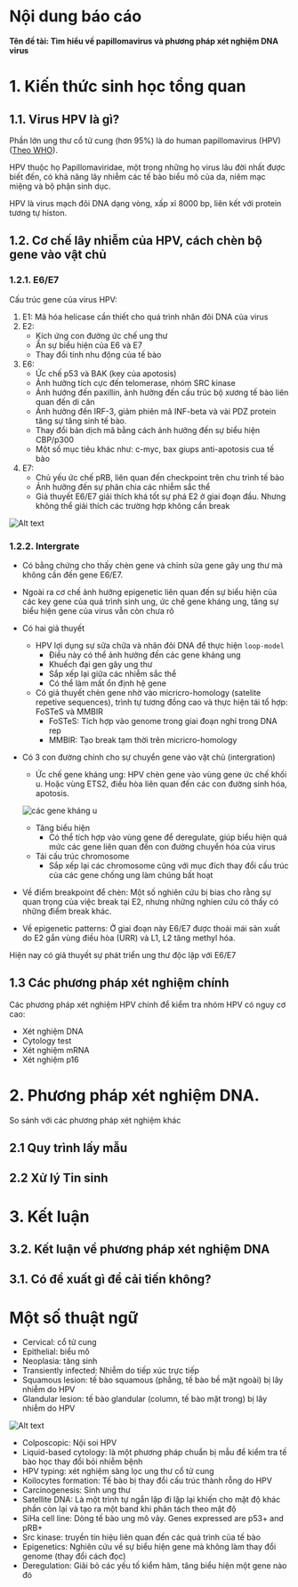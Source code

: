 Nội dung báo cáo
======

**Tên đề tài: Tìm hiểu về papillomavirus và phương pháp xét nghiệm DNA virus**

# 1. Kiến thức sinh học tổng quan
##	1.1. Virus HPV là gì?

Phần lớn ung thư cổ tử cung (hơn 95%) là do human papillomavirus (HPV) ([Theo WHO][1]).

HPV thuộc họ Papillomaviridae, một trong những họ virus lâu đời nhất được biết đến, có khả năng lây nhiễm các tế bào biểu mô của da, niêm mạc miệng và bộ phận sinh dục.

HPV là virus mạch đôi DNA dạng vòng, xấp xỉ 8000 bp, liên kết với protein tương tự histon.

## 1.2. Cơ chế lây nhiễm của HPV, cách chèn bộ gene vào vật chủ

### 1.2.1. E6/E7

Cấu trúc gene của virus HPV:

1. E1: Mã hóa helicase cần thiết cho quá trình nhân đôi DNA của virus
2. E2:  
   - Kích ứng con đường ức chế ung thư
   - Ẩn sự biểu hiện của E6 và E7
   - Thay đổi tính nhu động của tế bào
3. E6:
   - Ức chế p53 và BAK (key của apotosis)
   - Ảnh hưởng tích cực đến telomerase, nhóm SRC kinase
   - Ảnh hướng đến paxillin, ảnh hưởng đến cấu trúc bộ xương tế bào liên quan đến di căn
   - Ảnh hưởng đến IRF-3, giảm phiên mã INF-beta và vài PDZ protein tăng sự tăng sinh tế bào.
   - Thay đổi bản dịch mã bằng cách ảnh hưởng đến sự biểu hiện CBP/p300
   - Một số mục tiêu khác như: c-myc, bax giups anti-apotosis cua tế bào
4. E7:
   - Chủ yếu ức chế pRB, liên quan đến checkpoint trên chu trình tế bào
   - Ảnh hưởng đến sự phân chia các nhiễm sắc thể 
   - Giả thuyết E6/E7 giải thích khá tốt sự phá E2 ở giai đoạn đầu. Nhưng không thể giải thích các trường hợp không cần break 

![Alt text](image.png)

### 1.2.2. Intergrate
- Có bằng chứng cho thấy chèn gene và chỉnh sửa gene gây ung thư mà không cần đến gene E6/E7.
- Ngoài ra cơ chế ảnh hưởng epigenetic liên quan đến sự biểu hiện của các key gene của quá trình sinh ung, ức chế gene kháng ung, tăng sự biểu hiện gene của virus vẫn còn chưa rõ
- Có hai giả thuyết 
  + HPV lợi dụng sự sữa chữa và nhân đôi DNA để thực hiện `loop-model`
    + Điều này có thể ảnh hưởng đến các gene kháng ung
    + Khuếch đại gen gây ung thư
    + Sắp xếp lại giữa các nhiễm sắc thể 
    + Có thể làm mất ổn định hệ gene
  + Có giả thuyết chèn gene nhờ vào micricro-homology (satelite repetive sequences), trình tự tương đồng cao và thực hiện tái tổ hợp: FoSTeS và MMBIR
    - FoSTeS: Tích hợp vào genome trong giai đoạn nghỉ trong DNA rep 
    - MMBIR: Tạo break tạm thời trên micricro-homology

- Có 3 con đường chính cho sự chuyển gene vào vật chủ (intergration)
  +  Ức chế gene kháng ung: HPV chèn gene vào vùng gene ức chế khối u. Hoặc vùng ETS2, điều hòa liên quan đến các con đường sinh hóa, apotosis.

    ![các gene kháng u](image-1.png)

  +  Tăng biểu hiện 
     - Có thể tích hợp vào vùng gene để deregulate, giúp biểu hiện quá mức các gene liên quan đến con đường chuyển hóa của virus
  +  Tái cấu trúc chromosome
     - Sắp xếp lại các chromosome cũng với mục đích thay đổi cấu trúc của các gene chống ung làm chúng bất hoạt
  
- Về điểm breakpoint để chèn: Một số nghiên cứu bị bias cho rằng sự quan trọng của việc break tại E2, nhưng những nghien cứu có thấy có những điểm break khác.
- Về epigenetic patterns: Ở giai đoạn này E6/E7 được thoải mái sản xuất do E2 gắn vùng điều hòa (URR) và L1, L2 tăng methyl hóa.


Hiện nay có giả thuyết sự phát triển ung thư độc lập với E6/E7
 
## 1.3 Các phương pháp xét nghiệm chính

Các phương pháp xét nghiệm HPV chính để kiểm tra nhóm HPV có nguy cơ cao:
	
- Xét nghiệm DNA
- Cytology test 
- Xét nghiệm mRNA
- Xét nghiệm p16

# 2. Phương pháp xét nghiệm DNA. 

So sánh với các phương pháp xét nghiệm khác

## 2.1 Quy trình lấy mẫu

## 2.2 Xử lý Tin sinh

# 3. Kết luận
##  3.2. Kết luận về phương pháp xét nghiệm DNA

##	3.1. Có đề xuất gì để cải tiến không?



# Một số thuật ngữ

- Cervical: cổ tử cung
- Epithelial: biểu mô
- Neoplasia: tăng sinh
- Transiently infected: Nhiễm do tiếp xúc trực tiếp
- Squamous lesion: tế bào squamous (phẳng, tế bào bề mặt ngoài) bị lây nhiễm do HPV
- Glandular lesion: tế bào glandular (column, tế bào mặt trong) bị lây nhiễm do HPV
  
![Alt text](image-2.png)

- Colposcopic: Nội soi HPV
- Liquid-based cytology: là một phương pháp chuẩn bị mẫu để kiểm tra tế bào học thay đổi bỏi nhiễm bệnh
- HPV typing: xét nghiệm sàng lọc ung thư cổ tử cung
- Koilocytes formation: Tế bào bị thay đổi cấu trúc thành rỗng do HPV
- Carcinogenesis: Sinh ung thư
- Satellite DNA: Là một trình tự ngắn lặp đi lặp lại khiến cho mật độ khác phần còn lại và tạo ra một band khi phân tách theo mật độ
- SiHa cell line: Dòng tế bào ung mô vảy. Genes expressed are p53+ and pRB+
- Src kinase: truyền tín hiệu liên quan đến các quá trình của tế bào
- Epigenetics: Nghiên cứu về sự biểu hiện gene mà không làm thay đổi genome (thay đổi cách đọc) 
- Deregulation: Giải bỏ các yếu tố kiểm hãm, tăng biểu hiện một gene nào đó


[1]: https://www.who.int/news-room/fact-sheets/detail/cervical-cancer